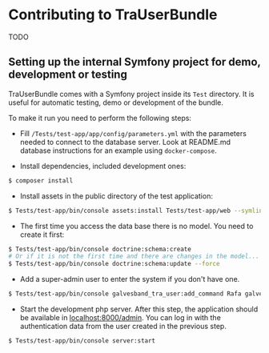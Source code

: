 # Contributing to TraUserBundle #

TODO

## Setting up the internal Symfony project for demo, development or testing ##

TraUserBundle comes with a Symfony project inside its `Test` directory. It
is useful for automatic testing, demo or development of the bundle. 

To make it run you need to perform the following steps:

 - Fill `/Tests/test-app/app/config/parameters.yml` with the parameters
   needed to connect to the database server. Look at README.md database instructions
   for an example using `docker-compose`.

 - Install dependencies, included development ones:
 
```bash
$ composer install
```

 - Install assets in the public directory of the test application:
 
```bash
$ Tests/test-app/bin/console assets:install Tests/test-app/web --symlink
```

 - The first time you access the data base there is no model. You need to
   create it first:

```bash
$ Tests/test-app/bin/console doctrine:schema:create
# Or if it is not the first time and there are changes in the model...
$ Tests/test-app/bin/console doctrine:schema:update --force
```

 - Add a super-admin user to enter the system if you don't have one.
 
```bash
$ Tests/test-app/bin/console galvesband_tra_user:add_command Rafa galvesband@gmail.com password
```

 - Start the development php server. After this step, the application should
   be available in [localhost:8000/admin](http://localhost:8000/admin). You
   can log in with the authentication data from the user created in the previous step.
 
```bash
$ Tests/test-app/bin/console server:start
```
